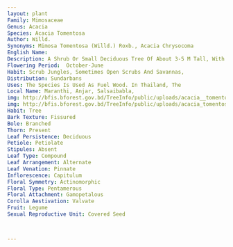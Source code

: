 ```yaml
---
layout: plant
Family: Mimosaceae
Genus: Acacia
Species: Acacia Tomentosa
Author: Willd.
Synonyms: Mimosa Tomentosa (Willd.) Roxb., Acacia Chrysocoma
English Name: 
Description: A Shrub Or Small Deciduous Tree Of About 3-5 M Tall, With Grey-blackish, Fissured Bark And Dimorphic Shoot, Branchlets Angular, Densely Yellowish Woolly Tomentose. Stipular Spines In Pairs, 0.5-4.5 Cm Long, Straight, Puberulous To Glabrous. Leaves Pinnately Compound, Rachis About 4-11 Cm Long, Tomentose, Petioles 0.6-1.0 Cm Long With A Circular Gland Just Below The Junction Of The Proximal Pairs Of Pinnae, Pinnae 6-12 Pairs, Sometimes Up To 23 Pairs, Tomentose, 1-6 Cm Long And Occasionally 1-2 Glands Below The Junction Of The Distal Pairs Of Pinnae, Leaflets 16-50 Pairs, 1.7-4.0 Ã— 0.6-1.2 Mm, Sessile, Linear-oblong, Oblique And Subtruncate At The Base, Obtuse To Rounded At The Apex, Thinly Coriaceous, Glabrescent Above, Sparsely To Densely Puberulous Beneath, Or On Both Surfaces, Midrib Excentric, Parallel To The Margin, Lateral Veins Obscure. Inflorescence Of Axillary, Pedunculate Heads, Peduncles 1-4 Cm Long, Fascicles Of 2-3 Together. Flowers Sessile, White To Yellowish-white, Very Small, Tetra- Or Petamerous. Calyx Campanulate, 1.0-1.2 Ã— 1.0-2.5 Mm, Tube Adpressed Puberulous To Tomentose, Teeth 4-5, 0.6-1.5 Mm Long, Triangular, Acute, Tomentose, Ciliated. Corolla 2.7-3.5 Mm Long, Tube Glabrous, Lobes 4-5, 1.0-1.5 Ã— 0.6-1.0 Mm, Ovate To Ovate-elliptic, Acute, With Long Hairs At The Tip. Stamens Numerous, C 5 Mm Long Anthers Stalked, Caducous Gland At The Apex Of The Connectives. Ovary Subsessile, Up To 1 Mm Long, Glabrous To Puberulous. Fruit A Pod, 10-18 Ã— 0.8-1.0 Cm, Linear-falcate, Flattened, Thin-walled, With Fine And Parallel Longitudinal Veins, Slightly Convex And Swollen Across The Seeds, Margin Thick, Puberulous At First And Become Glabrous At Maturity, Dark Brown To Black When Dry, Dehiscent Along Both The Sutures. Seeds Brownish-green, 5-10 Per Pod, 6-9 Ã— 5.0-5.5 Mm, Elliptic-oblong, Flattened, C 1.5 Mm Thick, Pleurogram Up To 7.0 Ã— 2.8 Mm, Oblong.
Flowering Period:  October-June
Habit: Scrub Jungles, Sometimes Open Scrubs And Savannas,
Distribution: Sundarbans
Uses: The Species Is Used As Fuel Wood. In Thailand, The
Local Name: Maranthi, Anjar, Salsaibabla, 
img: http://bfis.bforest.gov.bd/TreeInfo/public/uploads/acacia__tomentosa.jpg
img: http://bfis.bforest.gov.bd/TreeInfo/public/uploads/acacia_tomentosa3.jpg
Habit: Tree
Bark Texture: Fissured
Bole: Branched
Thorn: Present
Leaf Persistence: Deciduous
Petiole: Petiolate
Stipules: Absent
Leaf Type: Compound
Leaf Arrangement: Alternate
Leaf Venation: Pinnate
Inflorescence: Capitulum
Floral Symmetry: Actinomorphic
Floral Type: Pentamerous
Floral Attachment: Gamopetalous
Corolla Aestivation: Valvate
Fruit: Legume
Sexual Reproductive Unit: Covered Seed



---
```


